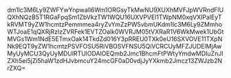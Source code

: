 dm1lc3M6Ly9ZWFYwYnpwall6Wm1ORGsyTkMwNU9XUXhMVFJpWVRndFlUQXhNQzB5T1RGaFpqSm1ZbVkzTW1WQU16UXVPVEl1TWpNM0xqVXlPalEyTkRVMT9yZW1hcmtzPemmmea4ryZvYmZzPW5vbmUKdm1lc3M6Ly9ZMmhoWTJoaE1qQXRjRzlzZVRFek1EVTZOalk0WVRJM05tVXRaR1V6WkMwek1UbGtMVGs1Wm1NdE5ETmxOak14TkdZd016Y3pRREU0TXk0eU16SXVOVE11TXpNNk9EQT9yZW1hcmtzPSVFOSU5RiVBOSVFNSU5QiVCRCUyMFZJUDElMjAwMyUyMCU3QyUyMDUlRTUlODAlOEQmb2Jmc1BhcmFtPWtyYmdwMDIuZnJlZXh5ei5jZi5haW1zdHJvbmcuY24mcGF0aD0vdjJyYXkmb2Jmcz13ZWJzb2NrZXQ=
